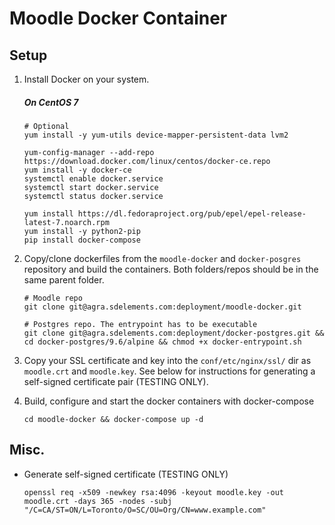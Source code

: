 # Moodle Docker Container

## Setup

1. Install Docker on your system.
    ##### On CentOS 7
    ```
    # Optional
    yum install -y yum-utils device-mapper-persistent-data lvm2
    
    yum-config-manager --add-repo https://download.docker.com/linux/centos/docker-ce.repo
    yum install -y docker-ce
    systemctl enable docker.service
    systemctl start docker.service
    systemctl status docker.service
    
    yum install https://dl.fedoraproject.org/pub/epel/epel-release-latest-7.noarch.rpm
    yum install -y python2-pip
    pip install docker-compose
    ```

2. Copy/clone dockerfiles from the `moodle-docker` and `docker-posgres` repository and build the containers. Both folders/repos should be in the same parent folder. 
    ```
    # Moodle repo
    git clone git@agra.sdelements.com:deployment/moodle-docker.git
    
    # Postgres repo. The entrypoint has to be executable
    git clone git@agra.sdelements.com:deployment/docker-postgres.git && cd docker-postgres/9.6/alpine && chmod +x docker-entrypoint.sh
    ```

3. Copy your SSL certificate and key into the `conf/etc/nginx/ssl/` dir as `moodle.crt` and `moodle.key`. See below for instructions for generating a self-signed certificate pair (TESTING ONLY). 

4. Build, configure and start the docker containers with docker-compose
    ```
    cd moodle-docker && docker-compose up -d
    ```

## Misc.

* Generate self-signed certificate (TESTING ONLY)

    ```
    openssl req -x509 -newkey rsa:4096 -keyout moodle.key -out moodle.crt -days 365 -nodes -subj "/C=CA/ST=ON/L=Toronto/O=SC/OU=Org/CN=www.example.com"
    ```
